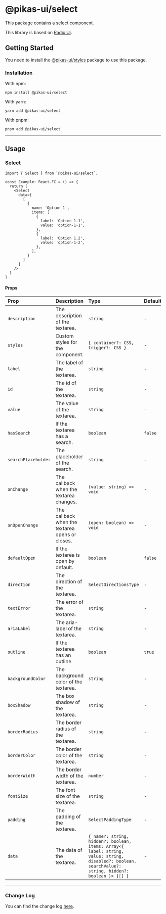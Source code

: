# @pikas-ui/select

This package contains a select component.

This library is based on [Radix Ui](https://www.radix-ui.com/).

## Getting Started

You need to install the [@pikas-ui/styles](../styles/README.md) package to use this package.

### Installation

With npm:

```
npm install @pikas-ui/select
```

With yarn:

```
yarn add @pikas-ui/select
```

With pnpm:

```
pnpm add @pikas-ui/select
```

---

## Usage

### Select
```tsx
import { Select } from `@pikas-ui/select`;

const Example: React.FC = () => {
  return (
    <Select
      data={
        [
          {
            name: 'Option 1',
            items: [
              {
                label: 'Option 1.1',
                value: 'option-1-1',
              },
              {
                label: 'Option 1.2',
                value: 'option-1-2',
              },
            ],
          }
        ]
      }
    />
  )
}
```

#### Props

| Prop                | Description                                     | Type                                                                                                                                                  | Default |
| :------------------ | :---------------------------------------------- | :---------------------------------------------------------------------------------------------------------------------------------------------------- | :------ |
| `description`       | The description of the textarea.                | `string`                                                                                                                                              | -       |
| `styles`            | Custom styles for the component.                | `{ container?: CSS, trigger?: CSS }`                                                                                                                  | -       |
| `label`             | The label of the textarea.                      | `string`                                                                                                                                              | -       |
| `id`                | The id of the textarea.                         | `string`                                                                                                                                              | -       |
| `value`             | The value of the textarea.                      | `string`                                                                                                                                              | -       |
| `hasSearch`         | If the textarea has a search.                   | `boolean`                                                                                                                                             | `false` |
| `searchPlaceholder` | The placeholder of the search.                  | `string`                                                                                                                                              | -       |
| `onChange`          | The callback when the textarea changes.         | `(value: string) => void`                                                                                                                             | -       |
| `onOpenChange`      | The callback when the textarea opens or closes. | `(open: boolean) => void`                                                                                                                             | -       |
| `defaultOpen`       | If the textarea is open by default.             | `boolean`                                                                                                                                             | `false` |
| `direction`         | The direction of the textarea.                  | `SelectDirectionsType`                                                                                                                                | -       |
| `textError`         | The error of the textarea.                      | `string`                                                                                                                                              | -       |
| `ariaLabel`         | The aria-label of the textarea.                 | `string`                                                                                                                                              | -       |
| `outline`           | If the textarea has an outline.                 | `boolean`                                                                                                                                             | `true`  |
| `backgroundColor`   | The background color of the textarea.           | `string`                                                                                                                                              | -       |
| `boxShadow`         | The box shadow of the textarea.                 | `string`                                                                                                                                              | -       |
| `borderRadius`      | The border radius of the textarea.              | `string`                                                                                                                                              | -       |
| `borderColor`       | The border color of the textarea.               | `string`                                                                                                                                              | -       |
| `borderWidth`       | The border width of the textarea.               | `number`                                                                                                                                              | -       |
| `fontSize`          | The font size of the textarea.                  | `string`                                                                                                                                              | -       |
| `padding`           | The padding of the textarea.                    | `SelectPaddingType`                                                                                                                                   | -       |
| `data`              | The data of the textarea.                       | `{ name?: string, hidden?: boolean, items: Array<{ label: string, value: string, disabled?: boolean, searchValue?: string, hidden?: boolean }> }[] }` | -       |

---

### Change Log
You can find the change log [here](CHANGELOG.md).